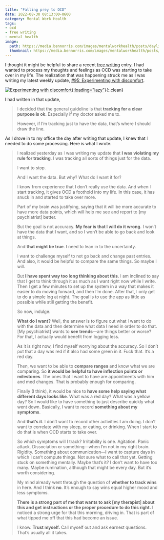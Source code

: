 ```yaml
---
title: "Falling prey to OCD"
date: 2022-08-30 08:13:00-0600
category: Mental Work Health
tags:
- ocd
- free writing
- mental health
image: 
  path: https://media.bennorris.com/images/mentalworkhealth/posts/daylio-morning-pages.jpeg
  thumbnail: https://media.bennorris.com/images/mentalworkhealth/posts/daylio-morning-pages.jpeg
---
```



I thought it might be helpful to share a recent [free writing](https://bennorris.com/tags/free-writing) entry. I had wanted to process my thoughts and feelings as OCD was starting to take over in my life. The realization that was happening struck me as I was writing my latest weekly update, [#95: Experimenting with discomfort](https://bennorris.com/2022/08/26/experimenting-with-discomfort).

[![Experimenting with discomfort](https://media.bennorris.com/images/mentalworkhealth/posts/experimenting-with-discomfort.jpg){:loading="lazy"}](https://bennorris.com/2022/08/26/experimenting-with-discomfort){:.clean}

I had written in that update,

> I decided that the general guideline is that **tracking for a clear purpose is ok**. Especially if my doctor asked me to.
> 
> However, if I’m tracking just to have the data, that’s where I should draw the line.

As I drove in to my office the day after writing that update, I knew that I needed to do some processing. Here is what I wrote.

> I realized yesterday as I was writing my update that **I was violating my rule for tracking**. I was tracking all sorts of things just for the data.
> 
> I want to stop.
> 
> And I want the data. But why? What do I want it for?
> 
> I know from experience that I don’t really use the data. And when I start tracking, it gives OCD a foothold into my life. In this case, it has snuck in and started to take over more.
> 
> Part of my brain was justifying, saying that it will be more accurate to have more data points, which will help me see and report to [my psychiatrist] better.
> 
> But the goal is not accuracy. **My fear is that I will do it wrong.** I won’t have the data that I want, and so I won’t be able to go back and look at things.
> 
> And **that might be true**. I need to lean in to the uncertainty.
> 
> I want to challenge myself to not go back and change past entries. And also, it would be helpful to compare the same things. So maybe I will.
> 
> But **I have spent way too long thinking about this**. I am inclined to say that I get to think through it as much as I want right now while I write. Then I get a few minutes to set up the system in a way that makes it easier to do moving forward, and then I’m done. After that, I only get to do a simple log at night. The goal is to use the app as little as possible while still getting the benefit.
> 
> So now, indulge.
> 
> **What do I want?** Well, the answer is to figure out what I want to do with the data and then determine what data I need in order to do that. [My psychiatrist] wants to **see trends**—are things better or worse? For that, I actually would benefit from logging less.
> 
> As it is right now, I find myself worrying about the accuracy. So I don’t put that a day was red if it also had some green in it. Fuck that. It’s a red day.
> 
> Then, we want to be able to **compare ranges** and know what we are comparing. So **it would be helpful to have inflection points or milestones**. The ones that I want to have are appointments with him and med changes. That is probably enough for comparing.
> 
> Finally (I think), it would be nice to **have some help saying what different days looks like**. What was a red day? What was a yellow day? So I would like to have something to just describe quickly what went down. Basically, I want to record **something about my symptoms**.
> 
> And **that’s it**. I don’t want to record other activities I am doing. I don’t want to correlate with my sleep, or eating, or drinking. When I start to do that is when OCD starts to take over.
> 
> So which symptoms will I track? Irritability is one. Agitation. Panic attack. Dissociation or something—when I’m not in my right brain. Rigidity. Something about communication—I want to capture days in which I can’t compute things. Not sure what to call that yet. Getting stuck on something mentally. Maybe that’s it? I don’t want to have too many. Maybe rumination, although that might be every day. But it’s worth considering.
> 
> My mind already went through the question of **whether to track wins** in here. And I think **no**. It’s enough to say wins equal higher mood and less symptoms.
> 
> **There is a strong part of me that wants to ask [my therapist] about this and get instructions or the proper procedure to do this right.** I noticed a strong urge for that this morning, driving in. That is part of what tipped me off that this had become an issue.
> 
> I know. **Trust myself.** Call myself out and ask earnest questions. That’s usually all it takes.



